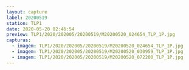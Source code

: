 ```yaml
---
layout: capture
label: 20200519
station: TLP1
date: 2020-05-20 02:46:54
preview: TLP1/2020/202005/20200519/M20200520_024654_TLP_1P.jpg
capturas:
  - imagem: TLP1/2020/202005/20200519/M20200520_024654_TLP_1P.jpg
  - imagem: TLP1/2020/202005/20200519/M20200520_030959_TLP_1P.jpg
  - imagem: TLP1/2020/202005/20200519/M20200520_072200_TLP_1P.jpg
---
```

